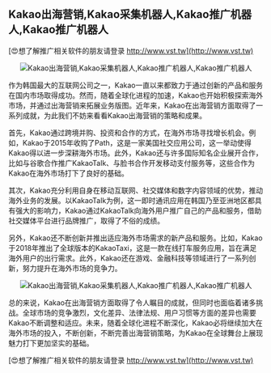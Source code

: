 ## **Kakao出海营销,Kakao采集机器人,Kakao推广机器人,Kakao推广机器人**

[😍想了解推广相关软件的朋友请登录 http://www.vst.tw](http://www.vst.tw)

 <center><img src="https://vst.tw/MP4/tuiguang/png/7.png" alt="Kakao出海营销,Kakao采集机器人,Kakao推广机器人,Kakao推广机器人"></center>

作为韩国最大的互联网公司之一，Kakao一直以来都致力于通过创新的产品和服务在国内市场取得成功。然而，随着全球化进程的加速，Kakao也开始积极探索海外市场，并通过出海营销来拓展业务版图。近年来，Kakao在出海营销方面取得了一系列成就，为此我们不妨来看看Kakao出海营销的策略和成果。

首先，Kakao通过跨境并购、投资和合作的方式，在海外市场寻找增长机会。例如，Kakao于2015年收购了Path，这是一家美国社交应用公司，这一举动使得Kakao得以进一步深耕海外市场。此外，Kakao还与许多国际知名企业展开合作，比如与谷歌合作推广KakaoTalk、与脸书合作开发移动支付服务等，这些合作为Kakao在海外市场打下了良好的基础。

其次，Kakao充分利用自身在移动互联网、社交媒体和数字内容领域的优势，推动海外业务的发展。以KakaoTalk为例，这一即时通讯应用在韩国乃至亚洲地区都具有强大的影响力，Kakao通过KakaoTalk向海外用户推广自己的产品和服务，借助社交媒体平台进行品牌推广，取得了不俗的成绩。

另外，Kakao还不断创新并推出适应海外市场需求的新产品和服务。比如，Kakao于2018年推出了全球版本的KakaoTaxi，这是一款在线打车服务应用，旨在满足海外用户的出行需求。此外，Kakao还在游戏、金融科技等领域进行了一系列创新，努力提升在海外市场的竞争力。

 <center><img src="https://vst.tw/MP4/tuiguang/png/5.png" alt="Kakao出海营销,Kakao采集机器人,Kakao推广机器人,Kakao推广机器人"></center>

总的来说，Kakao在出海营销方面取得了令人瞩目的成就，但同时也面临着诸多挑战。全球市场的竞争激烈，文化差异、法律法规、用户习惯等方面的差异也需要Kakao不断调整和适应。未来，随着全球化进程不断深化，Kakao必将继续加大在海外市场的投入，不断创新，不断完善出海营销策略，为Kakao在全球舞台上展现魅力打下更加坚实的基础。

[😍想了解推广相关软件的朋友请登录 http://www.vst.tw](http://www.vst.tw)



